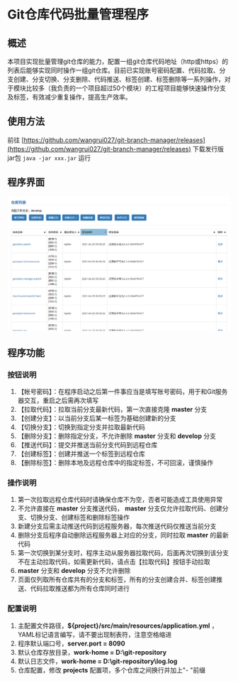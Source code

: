 # Git仓库代码批量管理程序

## 概述

本项目实现批量管理git仓库的能力，配置一组git仓库代码地址（http或https）的列表后能够实现同时操作一组git仓库。目前已实现账号密码配置、代码拉取、分支创建、分支切换、分支删除、代码推送、标签创建、标签删除等一系列操作，对于模块比较多（我负责的一个项目超过50个模块）的工程项目能够快速操作分支及标签，有效减少重复操作，提高生产效率。

## 使用方法

前往 [https://github.com/wangrui027/git-branch-manager/releases](https://github.com/wangrui027/git-branch-manager/releases) 下载发行版jar包 `java -jar xxx.jar` 运行

## 程序界面

![Screenshot-01](doc/images/Screenshot-01.png)

## 程序功能

### 按钮说明

1. 【帐号密码】：在程序启动之后第一件事应当是填写账号密码，用于和Git服务器交互，重启之后需再次填写
2. 【拉取代码】：拉取当前分支最新代码，第一次直接克隆 **master** 分支
3. 【创建分支】：以当前分支后某一标签为基础创建新的分支
4. 【切换分支】：切换到指定分支并拉取最新代码
5. 【删除分支】：删除指定分支，不允许删除 **master** 分支和 **develop** 分支
6. 【推送代码】：提交并推送当前分支代码到远程仓库
7. 【创建标签】：创建并推送一个标签到远程仓库
8. 【删除标签】：删除本地及远程仓库中的指定标签，不可回滚，谨慎操作

### 操作说明

1. 第一次拉取远程仓库代码时请确保仓库不为空，否者可能造成工具使用异常
2. 不允许直接在 **master** 分支推送代码， **master** 分支仅允许拉取代码、创建分支、切换分支、创建标签和删除标签操作
3. 新建分支后需主动推送代码到远程服务器，每次推送代码仅推送当前分支
4. 删除分支后程序自动删除远程服务器上对应的分支，同时拉取 **master** 的最新代码
5. 第一次切换到某分支时，程序主动从服务器拉取代码，后面再次切换到该分支不在主动拉取代码，如需更新代码，请点击【拉取代码】按钮手动拉取
6. **master** 分支和 **develop** 分支不允许删除
7. 页面仅列取所有仓库共有的分支和标签，所有的分支创建合并、标签创建推送、代码拉取推送都为所有仓库同时进行

### 配置说明

1. 主配置文件路径，**${project}/src/main/resources/application.yml** ，YAML标记语言编写，请不要出现制表符，注意空格缩进
2. 程序默认端口号，**server.port = 8090**
3. 默认仓库存放目录，**work-home = D:\git-repository**
4. 默认日志文件，**work-home = D:\git-repository\log.log**
5. 仓库配置，修改 **projects** 配置项，多个仓库之间换行并加上"- "前缀